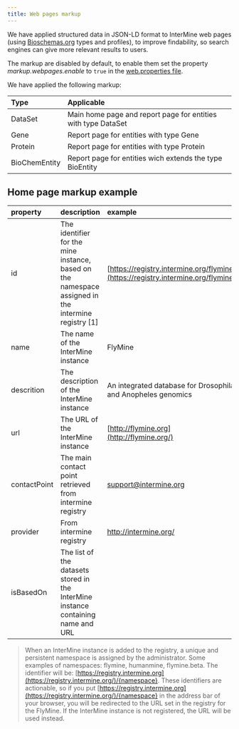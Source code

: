 ```yaml
---
title: Web pages markup
---
```


We have applied structured data in JSON-LD format to InterMine web pages \(using [Bioschemas.org](https://bioschemas.org) types and profiles\), to improve findability, so search engines can give more relevant results to users.

The markup are disabled by default, to enable them set the property _markup.webpages.enable_ to `true` in the [web.properties file](../properties/web-properties.md).

We have applied the following markup:

| Type | Applicable |
| :--- | :--- |
| DataSet | Main home page and report page for entities with type DataSet |
| Gene    | Report page for entities with type Gene |
| Protein | Report page for entities with type Protein |
| BioChemEntity | Report page for entities wich extends the type BioEntity |

## Home page markup example

| property | description | example |
| :--- | :--- | :--- |
| id | The identifier for the mine instance, based on the namespace assigned in the intermine registry \[1\] | [https://registry.intermine.org/flymine](https://registry.intermine.org/flymine) |
| name | The name of the InterMine instance | FlyMine |
| descrition | The description of the InterMine instance | An integrated database for Drosophila and Anopheles genomics |
| url | The URL of the InterMine instance | [http://flymine.org](http://flymine.org/) |
| contactPoint | The main contact point retrieved from intermine registry| support@intermine.org |
| provider | From intermine registry | http://intermine.org/ |
| isBasedOn | The list of the datasets stored in the InterMine instance containing name and URL |  |

> When an InterMine instance is added to the registry, a unique and persistent namespace is assigned by the administrator. Some examples of namespaces: flymine, humanmine, flymine.beta. The identifier will be: [https://registry.intermine.org](https://registry.intermine.org/)/{namespace}. These identifiers are actionable, so if you put [https://registry.intermine.org](https://registry.intermine.org/)/{namespace} in the address bar of your browser, you will be redirected to the URL set in the registry for the FlyMine. If the InterMine instance is not registered, the URL will be used instead.
